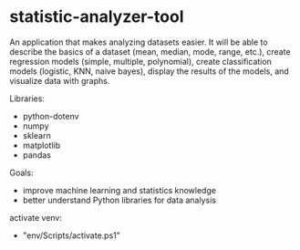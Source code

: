 # statistic-analyzer-tool
An application that makes analyzing datasets easier. It will be able to describe the basics of a dataset (mean, median, mode, range, etc.), create regression models (simple, multiple, polynomial), create classification models (logistic, KNN, naive bayes), display the results of the models, and visualize data with graphs.

Libraries:
- python-dotenv
- numpy
- sklearn
- matplotlib
- pandas

Goals:
- improve machine learning and statistics knowledge
- better understand Python libraries for data analysis

activate venv:
- "env/Scripts/activate.ps1"
